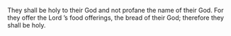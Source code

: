 They shall be holy to their God and not profane the name of their God. For they offer the Lord ’s food offerings, the bread of their God; therefore they shall be holy.
